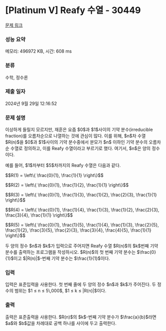 # [Platinum V] Reafy 수열 - 30449 

[문제 링크](https://www.acmicpc.net/problem/30449) 

### 성능 요약

메모리: 496972 KB, 시간: 608 ms

### 분류

수학, 정수론

### 제출 일자

2024년 9월 29일 12:16:52

### 문제 설명

<p>이상하게 들릴지 모르지만, 재훈은 요즘 $0$과 $1$사이의 기약 분수(irreducible fraction)를 오름차순으로 나열하는 것에 관심이 많다. 이를 위해, $n$차 수열 $R(n)$을 $0$과 $1$사이의 기약 분수중에서 분모가 $n$ 이하인 기약 분수의 오름차순 수열로 정의하고, 이를 Reafy 수열이라고 부르기로 했다. 여기서, $n$은 양의 정수이다.</p>

<p>예를 들어, $1$차부터 $5$차까지의 Reafy 수열은 다음과 같다.</p>

<p>$$R(1) = \left\{ \frac{0}{1}, \frac{1}{1} \right\}$$</p>

<p>$$R(2) = \left\{ \frac{0}{1}, \frac{1}{2}, \frac{1}{1} \right\}$$</p>

<p>$$R(3) = \left\{ \frac{0}{1}, \frac{1}{3}, \frac{1}{2}, \frac{2}{3}, \frac{1}{1} \right\}$$</p>

<p>$$R(4) = \left\{ \frac{0}{1}, \frac{1}{4}, \frac{1}{3}, \frac{1}{2}, \frac{2}{3}, \frac{3}{4}, \frac{1}{1} \right\}$$</p>

<p>$$R(5) = \left\{ \frac{0}{1}, \frac{1}{5}, \frac{1}{4}, \frac{1}{3}, \frac{2}{5}, \frac{1}{2}, \frac{3}{5}, \frac{2}{3}, \frac{3}{4}, \frac{4}{5}, \frac{1}{1} \right\}$$</p>

<p>두 양의 정수 $n$과 $k$가 입력으로 주어지면 Reafy 수열 $R(n)$의 $k$번째 기약 분수를 출력하는 프로그램을 작성하시오. $R(n)$의 첫 번째 기약 분수는 $\frac{0}{1}$이고 $|R(n)|$-번째 기약 분수는 $\frac{1}{1}$이다.</p>

### 입력 

 <p>입력은 표준입력을 사용한다. 첫 번째 줄에 두 양의 정수 $n$과 $k$가 주어진다. 두 정수의 범위는 $1 ≤ n ≤ 5\,000$, $1 ≤ k ≤ |R(n)|$이다.</p>

### 출력 

 <p>출력은 표준출력을 사용한다. $R(n)$의 $k$-번째 기약 분수가 $\frac{a}{b}$라면 $a$와 $b$값을 차례대로 공백 하나를 사이에 두고 출력한다.</p>

